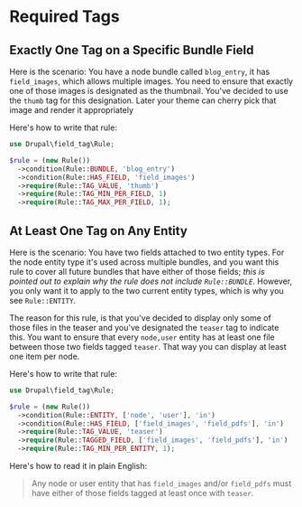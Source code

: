 # Required Tags

## Exactly One Tag on a Specific Bundle Field

Here is the scenario:  You have a node bundle called `blog_entry`, it has `field_images`, which allows multiple images. You need to ensure that exactly one of those images is designated as the thumbnail. You've decided to use the `thumb` tag for this designation. Later your theme can cherry pick that image and render it appropriately

Here's how to write that rule:

```php
use Drupal\field_tag\Rule;

$rule = (new Rule())
  ->condition(Rule::BUNDLE, 'blog_entry')
  ->condition(Rule::HAS_FIELD, 'field_images')
  ->require(Rule::TAG_VALUE, 'thumb')
  ->require(Rule::TAG_MIN_PER_FIELD, 1)
  ->require(Rule::TAG_MAX_PER_FIELD, 1);
```

## At Least One Tag on Any Entity

Here is the scenario:  You have two fields attached to two entity types. For the node entity type it's used across multiple bundles, and you want this rule to cover all future bundles that have either of those fields; _this is pointed out to explain why the rule does not include `Rule::BUNDLE`_. However, you only want it to apply to the two current entity types, which is why you see `Rule::ENTITY`.

The reason for this rule, is that you've decided to display only some of those files in the teaser and you've designated the `teaser` tag to indicate this. You want to ensure that every `node,user` entity has at least one file between those two fields tagged `teaser`. That way you can display at least one item per node.

Here's how to write that rule:

```php
use Drupal\field_tag\Rule;

$rule = (new Rule())
  ->condition(Rule::ENTITY, ['node', 'user'], 'in')
  ->condition(Rule::HAS_FIELD, ['field_images', 'field_pdfs'], 'in')
  ->require(Rule::TAG_VALUE, 'teaser')
  ->require(Rule::TAGGED_FIELD, ['field_images', 'field_pdfs'], 'in')
  ->require(Rule::TAG_MIN_PER_ENTITY, 1);
```

Here's how to read it in plain English:

> Any node or user entity that has `field_images` and/or `field_pdfs` must have either of those fields tagged at least once with `teaser`.
